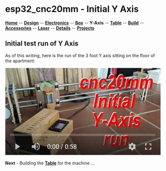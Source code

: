 # esp32_cnc20mm - Initial Y Axis

**[Home](readme.md)** --
**[Design](design.md)** --
**[Electronics](electronics.md)** --
**[Box](box.md)** --
**Y-Axis** --
**[Table](table.md)** --
**[Build](build.md)** --
**[Accessories](accessories.md)** --
**[Laser](laser.md)** --
**[Details](details.md)** --
**[Projects](projects.md)**



## Initial test run of Y Axis

As of this writing, here is the run of the 3 foot Y axis sitting on the floor of the apartment:

[![y_axis-InitialRun_thumb.jpg](images/y_axis-InitialRun_thumb.jpg)](https://youtu.be/2T3vFpoWqzo)




**Next** - Building the [**Table**](table.md) for the machine ...